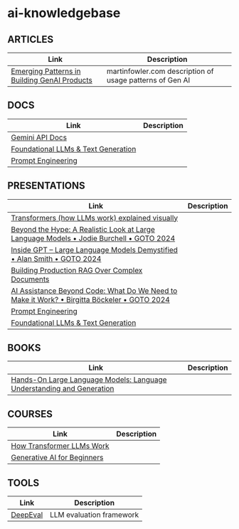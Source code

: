 # ai-knowledgebase

## ARTICLES

| Link    | Description |
| -------- | ------- |
| [Emerging Patterns in Building GenAI Products](https://martinfowler.com/articles/gen-ai-patterns/)  | martinfowler.com description of usage patterns of Gen AI   |

## DOCS
| Link    | Description |
| -------- | ------- |
| [Gemini API Docs](https://ai.google.dev/gemini-api/docs)  |   |
| [Foundational LLMs & Text Generation](https://www.kaggle.com/whitepaper-foundational-llm-and-text-generation)         ||
| [Prompt Engineering](https://www.kaggle.com/whitepaper-prompt-engineering)       ||


## PRESENTATIONS

| Link    | Description |
| -------- | ------- |
| [Transformers (how LLMs work) explained visually](https://www.youtube.com/watch?v=wjZofJX0v4M) |      |
| [Beyond the Hype: A Realistic Look at Large Language Models • Jodie Burchell • GOTO 2024](https://youtube.com/watch?v=Pv0cfsastFs) |   |
| [Inside GPT – Large Language Models Demystified • Alan Smith • GOTO 2024](https://www.youtube.com/watch?v=MznD2DzlQCc) |  |
| [Building Production RAG Over Complex Documents](https://www.youtube.com/watch?v=dI_TmTW9S4c) | |
| [AI Assistance Beyond Code: What Do We Need to Make it Work? • Birgitta Böckeler • GOTO 2024](https://www.youtube.com/watch?v=8jwiABwGC6c) | |
| [Prompt Engineering](https://youtu.be/CFtX0ZyLSAY?si=SqtZ831BjW7fI5EY)  ||
| [Foundational LLMs & Text Generation](https://youtu.be/Na3O4Pkbp-U?si=t5yKowOVjhZlk8Fh) |   |


## BOOKS

| Link    | Description |
| -------- | ------- |
| [Hands-On Large Language Models: Language Understanding and Generation](https://www.amazon.com/Hands-Large-Language-Models-Understanding/dp/1098150961) |      |

## COURSES

| Link    | Description |
| -------- | ------- |
| [How Transformer LLMs Work](https://learn.deeplearning.ai/courses/how-transformer-llms-work) |      |
| [Generative AI for Beginners](https://github.com/microsoft/generative-ai-for-beginners?tab=readme-ov-file) | |

## TOOLS 
| Link    | Description |
| -------- | ------- |
| [DeepEval](https://docs.confident-ai.com/) |  LLM evaluation framework    |
